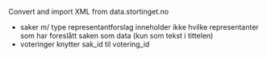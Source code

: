 Convert and import XML from data.stortinget.no

- saker m/ type representantforslag inneholder ikke hvilke representanter som har foreslått saken som data (kun som tekst i tittelen)
- voteringer knytter sak_id til votering_id